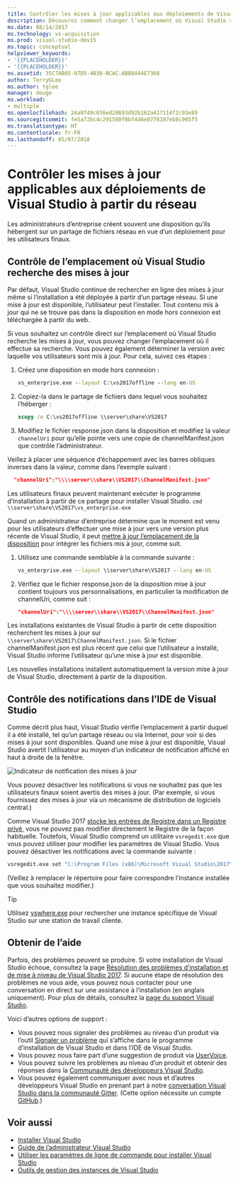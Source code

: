```yaml
---
title: Contrôler les mises à jour applicables aux déploiements de Visual Studio
description: Découvrez comment changer l’emplacement où Visual Studio recherche une mise à jour dans le cas d’une installation à partir d’un réseau.
ms.date: 08/14/2017
ms.technology: vs-acquisition
ms.prod: visual-studio-dev15
ms.topic: conceptual
helpviewer_keywords:
- '{{PLACEHOLDER}}'
- '{{PLACEHOLDER}}'
ms.assetid: 35C7AB05-07D5-4B38-BCAC-AB88444E7368
author: TerryGLee
ms.author: tglee
manager: douge
ms.workload:
- multiple
ms.openlocfilehash: 24a8f49c036ed28693d92b162a417114f2c93e89
ms.sourcegitcommit: fe5a72bc4c291500f0bf4d6e0778107eb8c905f5
ms.translationtype: HT
ms.contentlocale: fr-FR
ms.lasthandoff: 05/07/2018
---
```

# <a name="control-updates-to-network-based-visual-studio-deployments"></a>Contrôler les mises à jour applicables aux déploiements de Visual Studio à partir du réseau

Les administrateurs d’entreprise créent souvent une disposition qu’ils hébergent sur un partage de fichiers réseau en vue d’un déploiement pour les utilisateurs finaux.

## <a name="controlling-where-visual-studio-looks-for-updates"></a>Contrôle de l’emplacement où Visual Studio recherche des mises à jour

Par défaut, Visual Studio continue de rechercher en ligne des mises à jour même si l’installation a été déployée à partir d’un partage réseau. Si une mise à jour est disponible, l’utilisateur peut l’installer. Tout contenu mis à jour qui ne se trouve pas dans la disposition en mode hors connexion est téléchargée à partir du web.

Si vous souhaitez un contrôle direct sur l’emplacement où Visual Studio recherche les mises à jour, vous pouvez changer l’emplacement où il effectue sa recherche. Vous pouvez également déterminer la version avec laquelle vos utilisateurs sont mis à jour. Pour cela, suivez ces étapes :

 1. Créez une disposition en mode hors connexion :
    ```cmd
    vs_enterprise.exe --layout C:\vs2017offline --lang en-US
    ```
 2. Copiez-la dans le partage de fichiers dans lequel vous souhaitez l’héberger :
    ```cmd
    xcopy /e C:\vs2017offline \\server\share\VS2017
    ```
 3. Modifiez le fichier response.json dans la disposition et modifiez la valeur `channelUri` pour qu’elle pointe vers une copie de channelManifest.json que contrôle l’administrateur.

  Veillez à placer une séquence d’échappement avec les barres obliques inverses dans la valeur, comme dans l’exemple suivant :

  ```json
    "channelUri":"\\\\server\\share\\VS2017\\ChannelManifest.json"
  ```

 Les utilisateurs finaux peuvent maintenant exécuter le programme d’installation à partir de ce partage pour installer Visual Studio.
    ```cmd
    \\server\share\VS2017\vs_enterprise.exe
    ```

Quand un administrateur d’entreprise détermine que le moment est venu pour les utilisateurs d’effectuer une mise à jour vers une version plus récente de Visual Studio, il peut [mettre à jour l’emplacement de la disposition](update-a-network-installation-of-visual-studio.md) pour intégrer les fichiers mis à jour, comme suit.

 1. Utilisez une commande semblable à la commande suivante :
    ```cmd
    vs_enterprise.exe --layout \\server\share\VS2017 --lang en-US
    ```
 2. Vérifiez que le fichier response.json de la disposition mise à jour contient toujours vos personnalisations, en particulier la modification de channelUri, comme suit :
    ```json
    "channelUri":"\\\\server\\share\\VS2017\\ChannelManifest.json"
    ```
 Les installations existantes de Visual Studio à partir de cette disposition recherchent les mises à jour sur `\\server\share\VS2017\ChannelManifest.json`. Si le fichier channelManifest.json est plus récent que celui que l’utilisateur a installé, Visual Studio informe l’utilisateur qu’une mise à jour est disponible.

 Les nouvelles installations installent automatiquement la version mise à jour de Visual Studio, directement à partir de la disposition.

## <a name="controlling-notifications-in-the-visual-studio-ide"></a>Contrôle des notifications dans l’IDE de Visual Studio

Comme décrit plus haut, Visual Studio vérifie l’emplacement à partir duquel il a été installé, tel qu’un partage réseau ou via Internet, pour voir si des mises à jour sont disponibles. Quand une mise à jour est disponible, Visual Studio avertit l’utilisateur au moyen d’un indicateur de notification affiché en haut à droite de la fenêtre.

 ![Indicateur de notification des mises à jour](media/notification-flag.png)

Vous pouvez désactiver les notifications si vous ne souhaitez pas que les utilisateurs finaux soient avertis des mises à jour. (Par exemple, si vous fournissez des mises à jour via un mécanisme de distribution de logiciels central.)

Comme Visual Studio 2017 [stocke les entrées de Registre dans un Registre privé](tools-for-managing-visual-studio-instances.md#editing-the-registry-for-a-visual-studio-instance), vous ne pouvez pas modifier directement le Registre de la façon habituelle. Toutefois, Visual Studio comprend un utilitaire `vsregedit.exe` que vous pouvez utiliser pour modifier les paramètres de Visual Studio. Vous pouvez désactiver les notifications avec la commande suivante :

```cmd
vsregedit.exe set "C:\Program Files (x86)\Microsoft Visual Studio\2017\Enterprise" HKCU ExtensionManager AutomaticallyCheckForUpdates2Override dword 0
```

(Veillez à remplacer le répertoire pour faire correspondre l’instance installée que vous souhaitez modifier.)

> [!TIP]
> Utilisez [vswhere.exe](tools-for-managing-visual-studio-instances.md#detecting-existing-visual-studio-instances) pour rechercher une instance spécifique de Visual Studio sur une station de travail cliente.

## <a name="get-support"></a>Obtenir de l’aide

Parfois, des problèmes peuvent se produire. Si votre installation de Visual Studio échoue, consultez la page [Résolution des problèmes d’installation et de mise à niveau de Visual Studio 2017](troubleshooting-installation-issues.md). Si aucune étape de résolution des problèmes ne vous aide, vous pouvez nous contacter pour une conversation en direct sur une assistance à l’installation (en anglais uniquement). Pour plus de détails, consultez la [page du support Visual Studio](https://www.visualstudio.com/vs/support/#talktous).

Voici d’autres options de support :

* Vous pouvez nous signaler des problèmes au niveau d’un produit via l’outil [Signaler un problème](../ide/how-to-report-a-problem-with-visual-studio-2017.md) qui s’affiche dans le programme d’installation de Visual Studio et dans l’IDE de Visual Studio.
* Vous pouvez nous faire part d’une suggestion de produit via [UserVoice](https://visualstudio.uservoice.com/forums/121579).
* Vous pouvez suivre les problèmes au niveau d’un produit et obtenir des réponses dans la [Communauté des développeurs Visual Studio](https://developercommunity.visualstudio.com/).
* Vous pouvez également communiquer avec nous et d’autres développeurs Visual Studio en prenant part à notre [conversation Visual Studio dans la communauté Gitter](https://gitter.im/Microsoft/VisualStudio). (Cette option nécessite un compte [GitHub](https://github.com/).)

## <a name="see-also"></a>Voir aussi

* [Installer Visual Studio](install-visual-studio.md)
* [Guide de l’administrateur Visual Studio](visual-studio-administrator-guide.md)
* [Utiliser les paramètres de ligne de commande pour installer Visual Studio](use-command-line-parameters-to-install-visual-studio.md)
* [Outils de gestion des instances de Visual Studio](tools-for-managing-visual-studio-instances.md)
